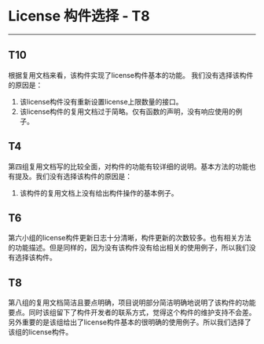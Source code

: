 # License 构件选择 - T8
----------
## T10
根据复用文档来看，该构件实现了license构件基本的功能。
我们没有选择该构件的原因是：
1. 该license构件没有重新设置license上限数量的接口。
2. 该license构件的复用文档过于简略。仅有函数的声明，没有响应使用的例子。


## T4
第四组复用文档写的比较全面，对构件的功能有较详细的说明。基本方法的功能也有提及。我们没有选择该构件的原因是：
1. 该构件的复用文档上没有给出构件操作的基本例子。


## T6
第六小组的license构件更新日志十分清晰，构件更新的次数较多。也有相关方法的功能描述。但是同样的，因为没有该构件没有给出相关的使用例子，所以我们没有选择该构件。

## T8
第八组的复用文档简洁且要点明确，项目说明部分简洁明确地说明了该构件的功能要点。同时该组留下了构件开发者的联系方式，觉得这个构件的维护支持不会差。另外重要的是该组给出了license构件基本的很明确的使用例子。所以我们选择了该组的license构件。